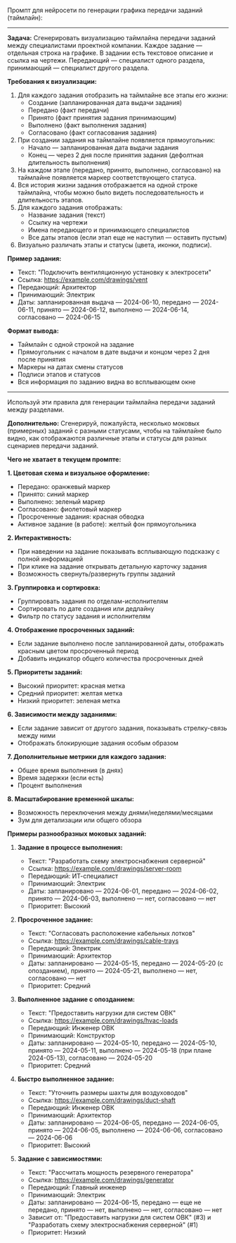 Промпт для нейросети по генерации графика передачи заданий (таймлайн):

---

**Задача:**
Сгенерировать визуализацию таймлайна передачи заданий между специалистами проектной компании. Каждое задание — отдельная строка на графике. В задании есть текстовое описание и ссылка на чертежи. Передающий — специалист одного раздела, принимающий — специалист другого раздела.

**Требования к визуализации:**
1. Для каждого задания отобразить на таймлайне все этапы его жизни:
   - Создание (запланированная дата выдачи задания)
   - Передано (факт передачи)
   - Принято (факт принятия задания принимающим)
   - Выполнено (факт выполнения задания)
   - Согласовано (факт согласования задания)
2. При создании задания на таймлайне появляется прямоугольник:
   - Начало — запланированная дата выдачи задания
   - Конец — через 2 дня после принятия задания (дефолтная длительность выполнения)
3. На каждом этапе (передано, принято, выполнено, согласовано) на таймлайне появляется маркер соответствующего статуса.
4. Вся история жизни задания отображается на одной строке таймлайна, чтобы можно было видеть последовательность и длительность этапов.
5. Для каждого задания отображать:
   - Название задания (текст)
   - Ссылку на чертежи
   - Имена передающего и принимающего специалистов
   - Все даты этапов (если этап еще не наступил — оставить пустым)
6. Визуально различать этапы и статусы (цвета, иконки, подписи).

**Пример задания:**
- Текст: "Подключить вентиляционную установку к электросети"
- Ссылка: https://example.com/drawings/vent
- Передающий: Архитектор
- Принимающий: Электрик
- Даты: запланированная выдача — 2024-06-10, передано — 2024-06-11, принято — 2024-06-12, выполнено — 2024-06-14, согласовано — 2024-06-15

**Формат вывода:**
- Таймлайн с одной строкой на задание
- Прямоугольник с началом в дате выдачи и концом через 2 дня после принятия
- Маркеры на датах смены статусов
- Подписи этапов и статусов
- Вся информация по заданию видна во всплывающем окне

---

Используй эти правила для генерации таймлайна передачи заданий между разделами.

**Дополнительно:**
Сгенерируй, пожалуйста, несколько моковых (примерных) заданий с разными статусами, чтобы на таймлайне было видно, как отображаются различные этапы и статусы для разных сценариев передачи заданий.

**Чего не хватает в текущем промпте:**

**1. Цветовая схема и визуальное оформление:**
   - Передано: оранжевый маркер
   - Принято: синий маркер
   - Выполнено: зеленый маркер
   - Согласовано: фиолетовый маркер
   - Просроченные задания: красная обводка
   - Активное задание (в работе): желтый фон прямоугольника

**2. Интерактивность:**
   - При наведении на задание показывать всплывающую подсказку с полной информацией
   - При клике на задание открывать детальную карточку задания
   - Возможность свернуть/развернуть группы заданий

**3. Группировка и сортировка:**
   - Группировать задания по отделам-исполнителям
   - Сортировать по дате создания или дедлайну
   - Фильтр по статусу задания и исполнителям

**4. Отображение просроченных заданий:**
   - Если задание выполнено после запланированной даты, отображать красным цветом просроченный период
   - Добавить индикатор общего количества просроченных дней

**5. Приоритеты заданий:**
   - Высокий приоритет: красная метка
   - Средний приоритет: желтая метка
   - Низкий приоритет: зеленая метка

**6. Зависимости между заданиями:**
   - Если задание зависит от другого задания, показывать стрелку-связь между ними
   - Отображать блокирующие задания особым образом

**7. Дополнительные метрики для каждого задания:**
   - Общее время выполнения (в днях)
   - Время задержки (если есть)
   - Процент выполнения

**8. Масштабирование временной шкалы:**
   - Возможность переключения между днями/неделями/месяцами
   - Зум для детализации или общего обзора

**Примеры разнообразных моковых заданий:**

1. **Задание в процессе выполнения:**
   - Текст: "Разработать схему электроснабжения серверной"
   - Ссылка: https://example.com/drawings/server-room
   - Передающий: ИТ-специалист
   - Принимающий: Электрик
   - Даты: запланировано — 2024-06-01, передано — 2024-06-02, принято — 2024-06-03, выполнено — нет, согласовано — нет
   - Приоритет: Высокий

2. **Просроченное задание:**
   - Текст: "Согласовать расположение кабельных лотков"
   - Ссылка: https://example.com/drawings/cable-trays
   - Передающий: Электрик
   - Принимающий: Архитектор
   - Даты: запланировано — 2024-05-15, передано — 2024-05-20 (с опозданием), принято — 2024-05-21, выполнено — нет, согласовано — нет
   - Приоритет: Средний

3. **Выполненное задание с опозданием:**
   - Текст: "Предоставить нагрузки для систем ОВК"
   - Ссылка: https://example.com/drawings/hvac-loads
   - Передающий: Инженер ОВК
   - Принимающий: Конструктор
   - Даты: запланировано — 2024-05-10, передано — 2024-05-10, принято — 2024-05-11, выполнено — 2024-05-18 (при плане 2024-05-13), согласовано — 2024-05-20
   - Приоритет: Средний

4. **Быстро выполненное задание:**
   - Текст: "Уточнить размеры шахты для воздуховодов"
   - Ссылка: https://example.com/drawings/duct-shaft
   - Передающий: Инженер ОВК
   - Принимающий: Архитектор
   - Даты: запланировано — 2024-06-05, передано — 2024-06-05, принято — 2024-06-05, выполнено — 2024-06-06, согласовано — 2024-06-06
   - Приоритет: Высокий

5. **Задание с зависимостями:**
   - Текст: "Рассчитать мощность резервного генератора"
   - Ссылка: https://example.com/drawings/generator
   - Передающий: Главный инженер
   - Принимающий: Электрик
   - Даты: запланировано — 2024-06-15, передано — еще не передано, принято — нет, выполнено — нет, согласовано — нет
   - Зависит от: "Предоставить нагрузки для систем ОВК" (#3) и "Разработать схему электроснабжения серверной" (#1)
   - Приоритет: Низкий
